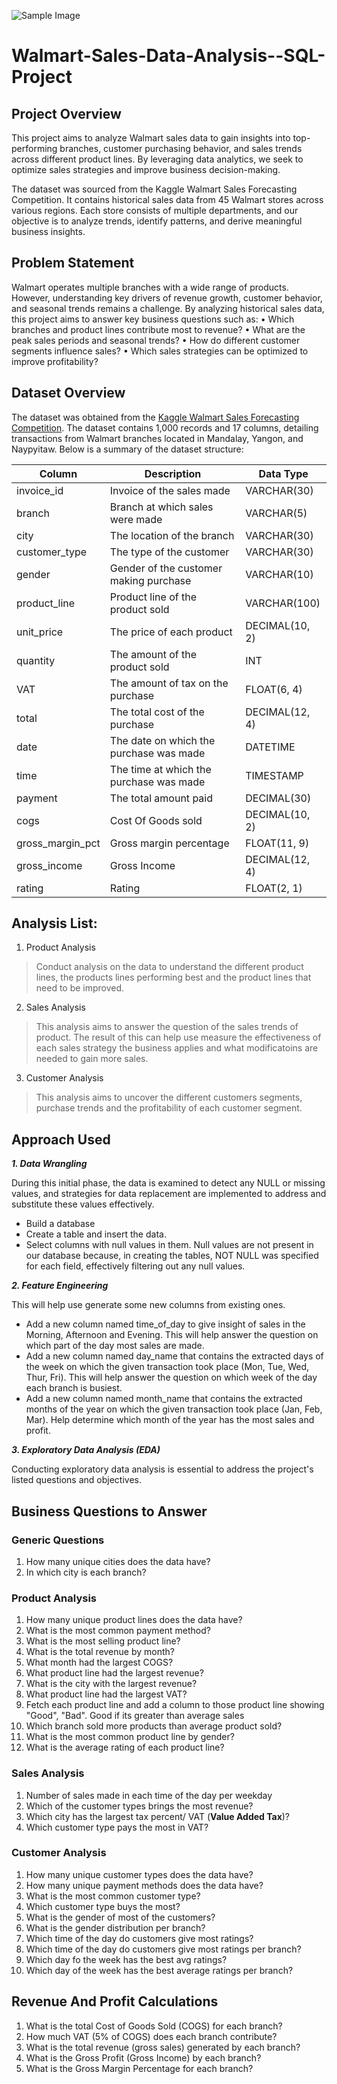 ![Sample Image](https://encrypted-tbn0.gstatic.com/images?q=tbn:ANd9GcRztL0WzSHxYdzc8FmFZ8pCYA8GxsAThVhioAoQIrfPmnM2527iMnLvRXyd_5VO1xYdRg&usqp=CAU)


# Walmart-Sales-Data-Analysis--SQL-Project
## Project Overview
This project aims to analyze Walmart sales data to gain insights into top-performing branches, customer purchasing behavior, and sales trends across different product lines. By leveraging data analytics, we seek to optimize sales strategies and improve business decision-making.

The dataset was sourced from the Kaggle Walmart Sales Forecasting Competition. It contains historical sales data from 45 Walmart stores across various regions. Each store consists of multiple departments, and our objective is to analyze trends, identify patterns, and derive meaningful business insights.


## Problem Statement
Walmart operates multiple branches with a wide range of products. However, understanding key drivers of revenue growth, customer behavior, and seasonal trends remains a challenge. By analyzing historical sales data, this project aims to answer key business questions such as:
•	Which branches and product lines contribute most to revenue?
•	What are the peak sales periods and seasonal trends?
•	How do different customer segments influence sales?
•	Which sales strategies can be optimized to improve profitability?


## Dataset Overview
The dataset was obtained from the [Kaggle Walmart Sales Forecasting Competition](https://www.kaggle.com/c/walmart-recruiting-store-sales-forecasting). The dataset contains 1,000 records and 17 columns, detailing transactions from Walmart branches located in Mandalay, Yangon, and Naypyitaw. Below is a summary of the dataset structure:

| Column            | Description                                   | Data Type        |
|-------------------|-----------------------------------------------|------------------|
| invoice_id        | Invoice of the sales made                     | VARCHAR(30)      |
| branch            | Branch at which sales were made               | VARCHAR(5)       |
| city              | The location of the branch                    | VARCHAR(30)      |
| customer_type     | The type of the customer                      | VARCHAR(30)      |
| gender            | Gender of the customer making purchase        | VARCHAR(10)      |
| product_line      | Product line of the product sold              | VARCHAR(100)     |
| unit_price        | The price of each product                     | DECIMAL(10, 2)   |
| quantity          | The amount of the product sold                | INT              |
| VAT               | The amount of tax on the purchase             | FLOAT(6, 4)      |
| total             | The total cost of the purchase                | DECIMAL(12, 4)   |
| date              | The date on which the purchase was made       | DATETIME         |
| time              | The time at which the purchase was made       | TIMESTAMP        |
| payment           | The total amount paid                         | DECIMAL(30)      |
| cogs              | Cost Of Goods sold                            | DECIMAL(10, 2)   |
| gross_margin_pct  | Gross margin percentage                       | FLOAT(11, 9)     |
| gross_income      | Gross Income                                  | DECIMAL(12, 4)   |
| rating            | Rating                                        | FLOAT(2, 1)      |


## Analysis List:

1.	Product Analysis

> Conduct analysis on the data to understand the different product lines, the products lines performing best and the product lines that need to be improved.

2.	Sales Analysis
   
> This analysis aims to answer the question of the sales trends of product. The result of this can help use measure the effectiveness of each sales strategy the business applies and what modificatoins are needed to gain more sales.

3.	Customer Analysis

> This analysis aims to uncover the different customers segments, purchase trends and the profitability of each customer segment.

## Approach Used
***1.	Data Wrangling***

During this initial phase, the data is examined to detect any NULL or missing values, and strategies for data replacement are implemented to address and substitute these values effectively.
- Build a database
- Create a table and insert the data.
- Select columns with null values in them. Null values are not present in our database because, in creating the tables, NOT NULL was specified for each field, effectively filtering out any null values.

***2.	Feature Engineering***

This will help use generate some new columns from existing ones.
- Add a new column named time_of_day to give insight of sales in the Morning, Afternoon and Evening. This will help answer the question on which part of the day most sales are made.
- Add a new column named day_name that contains the extracted days of the week on which the given transaction took place (Mon, Tue, Wed, Thur, Fri). This will help answer the question on which week of the day each branch is busiest.
- Add a new column named month_name that contains the extracted months of the year on which the given transaction took place (Jan, Feb, Mar). Help determine which month of the year has the most sales and profit.

***3.  Exploratory Data Analysis (EDA)***

Conducting exploratory data analysis is essential to address the project's listed questions and objectives.

## Business Questions to Answer

### Generic Questions
1. How many unique cities does the data have?
2. In which city is each branch?

### Product Analysis
1. How many unique product lines does the data have?
2. What is the most common payment method?
3. What is the most selling product line?
4. What is the total revenue by month?
5. What month had the largest COGS?
6. What product line had the largest revenue?
5. What is the city with the largest revenue?
6. What product line had the largest VAT?
7. Fetch each product line and add a column to those product line showing "Good", "Bad". Good if its greater than average sales
8. Which branch sold more products than average product sold?
9. What is the most common product line by gender?
12. What is the average rating of each product line?

### Sales Analysis
1. Number of sales made in each time of the day per weekday
2. Which of the customer types brings the most revenue?
3. Which city has the largest tax percent/ VAT (**Value Added Tax**)?
4. Which customer type pays the most in VAT?

### Customer Analysis
1. How many unique customer types does the data have?
2. How many unique payment methods does the data have?
3. What is the most common customer type?
4. Which customer type buys the most?
5. What is the gender of most of the customers?
6. What is the gender distribution per branch?
7. Which time of the day do customers give most ratings?
8. Which time of the day do customers give most ratings per branch?
9. Which day fo the week has the best avg ratings?
10. Which day of the week has the best average ratings per branch?

## Revenue And Profit Calculations
1. What is the total Cost of Goods Sold (COGS) for each branch?
2. How much VAT (5% of COGS) does each branch contribute?
3. What is the total revenue (gross sales) generated by each branch?
4. What is the Gross Profit (Gross Income) by each branch?
5. What is the Gross Margin Percentage for each branch?
